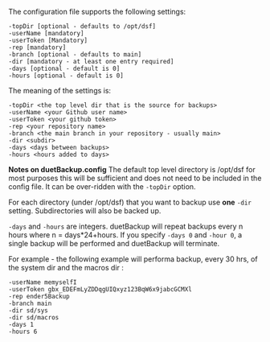 The configuration file supports the following settings:
```
-topDir [optional - defaults to /opt/dsf]
-userName [mandatory]
-userToken [Mandatory]
-rep [mandatory]
-branch [optional - defaults to main]
-dir [mandatory - at least one entry required]
-days [optional - default is 0]
-hours [optional - default is 0]
```

The meaning of the settings is:

```
-topDir <the top level dir that is the source for backups>
-userName <your Github user name>
-userToken <your github token>
-rep <your repository name>
-branch <the main branch in your repository - usually main>
-dir <subdir>
-days <days between backups>
-hours <hours added to days>
```

**Notes on duetBackup.config**
The default top level directory is /opt/dsf for most purposes this will be sufficient and does not need to be included in the config file.  It can be over-ridden with the `-topDir` option.

For each directory (under /opt/dsf) that you want to backup use **one** `-dir` setting.  Subdirectories will also be backed up.

`-days` and `-hours` are integers.  duetBackup will repeat backups every n hours where n = days*24+hours. If you specify `-days 0` and `-hour 0`, a single backup will be performed and duetBackup will terminate.

For example - the following example will performa backup, every 30 hrs, of the system dir and the macros dir :

```
-userName memyselfI
-userToken gbx_EDEFmLyZDDqgUIQxyz123BqW6x9jabcGCMXl
-rep ender5Backup
-branch main
-dir sd/sys
-dir sd/macros
-days 1
-hours 6
```